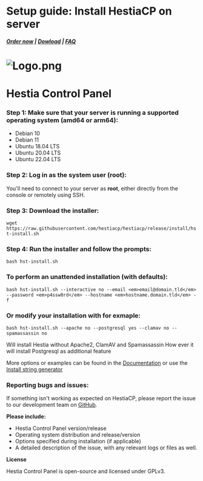 # Setup guide: Install HestiaCP on server

#####  [Order now](https://puqcloud.com/index.php?rp=/store/whmcs-module-hestiacp) | [Dowload](https://download.puqcloud.com/WHMCS/servers/PUQ_WHMCS-HestiaCP/) | [FAQ](https://faq.puqcloud.com/)

# ![Logo.png](https://doc.puq.info/uploads/images/gallery/2022-10/scaled-1680-/logo.png)
# Hestia Control Panel

### **Step 1: Make sure that your server is running a supported operating system (amd64 or arm64):**

- Debian 10
- Debian 11
- Ubuntu 18.04 LTS
- Ubuntu 20.04 LTS
- Ubuntu 22.04 LTS

### **Step 2: Log in as the system user (root):**

You'll need to connect to your server as **root**, either directly from the console or remotely using SSH.

### **Step 3: Download the installer:**

`wget https://raw.githubusercontent.com/hestiacp/hestiacp/release/install/hst-install.sh`

### **Step 4: Run the installer and follow the prompts:**

`bash hst-install.sh`

### **To perform an unattended installation (with defaults):**

`bash hst-install.sh --interactive no --email <em>email@domain.tld</em> --password <em>p4ssw0rd</em> --hostname <em>hostname.domain.tld</em> -f `

### **Or modify your installation with for exmaple:**

`bash hst-install.sh --apache no --postgresql yes --clamav no --spamassassin no `

Will install Hestia without Apache2, ClamAV and Spamassassin How ever it will install Postgresql as additional feature

More options or examples can be found in the [Documentation](https://docs.hestiacp.com/getting_started.html#all-available-options-of-install-script) or use the [Install string generator](https://gabizz.github.io/hestiacp-scriptline-generator/)

### **Reporting bugs and issues:**

If something isn't working as expected on HestiaCP, please report the issue to our development team on [GitHub](https://github.com/hestiacp/hestiacp/issues).  
  
**Please include:**

- Hestia Control Panel version/release
- Operating system distribution and release/version
- Options specified during installation (if applicable)
- A detailed description of the issue, with any relevant logs or files as well.

**License**

Hestia Control Panel is open-source and licensed under GPLv3.

